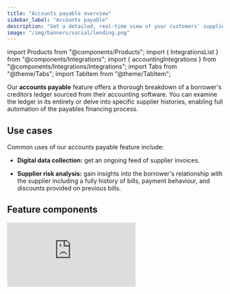 ```yaml
---
title: "Accounts payable overview"
sidebar_label: "Accounts payable"
description: "Get a detailed, real-time view of your customers' supplier invoices to assess creditor risk"
image: "/img/banners/social/lending.png"
---
```


import Products from "@components/Products";
import { IntegrationsList } from "@components/Integrations";
import { accountingIntegrations } from "@components/Integrations/integrations";
import Tabs from "@theme/Tabs";
import TabItem from "@theme/TabItem";

Our **accounts payable** feature offers a thorough breakdown of a borrower's creditors ledger sourced from their accounting software. You can examine the ledger in its entirety or delve into specific supplier histories, enabling full automation of the payables financing process.

## Use cases

Common uses of our accounts payable feature include:

- **Digital data collection:** get an ongoing feed of supplier invoices.

- **Supplier risk analysis:** gain insights into the borrower's relationship with the supplier including a fully history of bills, payment behaviour, and discounts provided on previous bills. 

## Feature components

<iframe
  src="https://docs.google.com/spreadsheets/d/1VEE7uUH_Q4ZGReonOqfZVT6V4-C40rwsMNEp2K7hOhQ/pubhtml?gid=1075181493&amp;single=true&amp;widget=true&amp;headers=false"
  frameborder="0"
  className="googleSheets"
  style={{ height: "300px" }}
/>

## Supported outputs

You can retrieve the data read and enriched by the feature by [downloading a report in an Excel format](/lending/features/excel-download-overview) or calling the **accounts payable** [endpoints of our API](/lending-api#/operations/list-accounting-bill-credit-notes).

For example, use the [List suppliers](/lending-api#/operations/list-accounting-suppliers) endpoint to access the company's current suppliers for further assessment.

<Tabs>

<TabItem value="nodejs" label="TypeScript">

```javascript
const suppliersResponse = await lendingClient.accountsPayable.suppliers.list({
    companyId: companyId,
    query: 'status=Active'
  });

if(suppliersResponse.statusCode != 200){
  throw new Error("Could not get current suppliers")
}

console.log(suppliersResponse.suppliers[0].supplierName)
```

</TabItem>

<TabItem value="python" label="Python">

```python
suppliers_request = operations.ListAccountingSuppliersRequest(
    company_id=company_id,
    query='status=Active'
)

suppliers_response = lending_client.accounts_payable.suppliers.list(suppliers_request)

if suppliers_response.status_code != 200:
  raise Exception('Could not get current suppliers')

print(suppliers_response.suppliers[0].supplier_name)
```

</TabItem>

<TabItem value="csharp" label="C#">

```csharp

var suppliersResponse = await lendingClient.AccountsPayable.Suppliers.ListAsync(new() {
    CompanyId = companyId,
    Query = "status=Active"
});

if(suppliersResponse.StatusCode != 200){
  throw new Exception("Could not get current suppliers");
}

Console.WriteLine(suppliersResponse.Suppliers[0].SupplierName);
```

</TabItem>

<TabItem value="go" label="Go">

```go
ctx := context.Background()
suppliersResponse, err := lendingClient.AccountsPayable.Suppliers.List(ctx, 
  operations.ListAccountingSuppliersRequest{
    CompanyID: companyID,
    Query: "status=Active",
})

if suppliersResponse.StatusCode == 200 {
  fmt.Println(suppliersResponse.Suppliers[0].SupplierName)
}
```

</TabItem>

</Tabs>

## Get started

Once you have the Lending API enabled, configure your instance to work with our accounts payable feature. 

#### Configure data sources

Follow the respective guides to set up and enable accounting integrations that will serve as a data source for the feature:

<IntegrationsList integrations={accountingIntegrations} />

#### Enable data types and sync schedule

See how to [enable data types](/core-concepts/data-type-settings#override-the-default-sync-settings) and ensure the following data types have been switched on:

- Suppliers `suppliers`
- Bills `bills`
- Bill payments `billPayments`
- Bill credit notes `billCreditNotes`

Configure the solution to refresh data when you need it by [setting a synchronization frequency](/core-concepts/data-type-settings#choose-a-synchronization-frequency). We recommend setting it to a daily or monthly sync.

#### Configure webhooks

We recommend you [configure webhook consumers](/using-the-api/webhooks/create-consumer) with the following [event types](/using-the-api/webhooks/event-types) to manage your data pipelines. These webhooks send a message for each `dataType` separately.

- [Dataset status has changed to an error state](/using-the-api/webhooks/event-types)  

  This means an issue occurred when syncing the specified data type. Resolve the issue and [initiate the sync](/using-the-api/queueing-data-syncs#refresh-data) for this dataset again. 
 
- [Dataset data changed](/using-the-api/webhooks/event-types)  

  This means data has been updated for the specified data type. This can include new, updated or deleted data. You should then refresh the data in your platform.

---

## Read next
- [Company info](/lending/features/company-info-overview)
